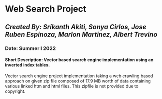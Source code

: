 # **Web Search Project**
## *Created By: Srikanth Akiti, Sonya Cirlos, Jose Ruben Espinoza, Marlon Martinez, Albert Trevino*
### Date: Summer I 2022
#### Short Description: Vector based search engine implementation using an inverted index tables.

Vector search engine project implementation taking a web crawling based approach on given zip file composed of 17.9 MB worth of data containing various linked htm and html files. This zipfile is not provided due to copyright.
